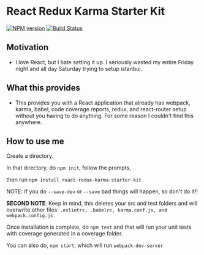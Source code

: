 # React Redux Karma Starter Kit
[![NPM version][npm-image]][npm-url]
[![Build Status][travis-image]][travis-url]

## Motivation
  - I love React, but I hate setting it up. I seriously wasted my entire Friday night and all day 
 Saturday trying to setup istanbul.
 
## What this provides
- This provides you with a React application that already has webpack, karma, babel, code coverage reports, 
redux, and react-router setup without you having to do anything. For some reason I couldn't find this
anywhere.


## How to use me

Create a directory.

In that directory, do `npm init`, follow the prompts,

then run `npm install react-redux-karma-starter-kit`

NOTE: If you do `--save-dev` or `--save` bad things will happen, so don't do it!!

**SECOND NOTE**: Keep in mind, this deletes your src and test folders and will overwrite other files: `.eslintrc, .babelrc, karma.conf.js, and webpack.config.js`

Once installation is complete, do `npm test` and that will run your unit tests with coverage generated in a coverage folder.

You can also do, `npm start`, which will run `webpack-dev-server`


[npm-image]: https://badge.fury.io/js/react-redux-karma-starter-kit.svg
[npm-url]: https://npmjs.org/package/react-redux-karma-starter-kit

[travis-image]: https://travis-ci.org/mcrowder65/react-redux-karma-starter-kit.svg?branch=master
[travis-url]: https://travis-ci.org/mcrowder65/react-redux-karma-starter-kit